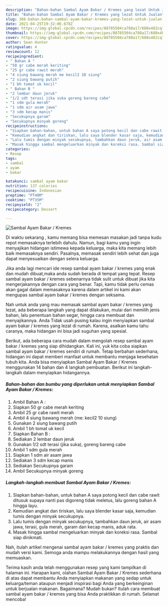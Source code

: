 ```yaml
---
description: "Bahan-bahan Sambal Ayam Bakar / Kremes yang lezat Untuk Jualan"
title: "Bahan-bahan Sambal Ayam Bakar / Kremes yang lezat Untuk Jualan"
slug: 366-bahan-bahan-sambal-ayam-bakar-kremes-yang-lezat-untuk-jualan
date: 2021-04-25T19:32:06.678Z
image: https://img-global.cpcdn.com/recipes/88785504ca788a17/680x482cq70/sambal-ayam-bakar-kremes-foto-resep-utama.jpg
thumbnail: https://img-global.cpcdn.com/recipes/88785504ca788a17/680x482cq70/sambal-ayam-bakar-kremes-foto-resep-utama.jpg
cover: https://img-global.cpcdn.com/recipes/88785504ca788a17/680x482cq70/sambal-ayam-bakar-kremes-foto-resep-utama.jpg
author: Sean Hunter
ratingvalue: 4
reviewcount: 12
recipeingredient:
- " Bahan A "
- "50 gr cabe merah keriting"
- "25 gr cabe rawit merah"
- "4 siung bawang merah me kecil2 10 siung"
- "2 siung bawang putih"
- "1 bh tomat uk kecil"
- " Bahan B "
- "2 lembar daun jeruk"
- "1/2 sdt terasi jika suka goreng bareng cabe"
- "1 sdm gula merah"
- "1 sdm air asam jawa"
- "3 sdm kecap manis"
- "Secukupnya garam"
- "Secukupnya minyak goreng"
recipeinstructions:
- "Siapkan bahan-bahan, untuk bahan A saya potong kecil dan cabe rawit ditusuk supaya nanti pas digoreng tidak meletus, lalu goreng bahan A hingga layu."
- "Kemudian angkat dan tiriskan, lalu saya blender kasar saja, kemudian tumis dengan minyak secukupnya."
- "Lalu tumis dengan minyak secukupnya, tambahkan daun jeruk, air asam jawa, terasi, gula merah, garam dan kecap manis, aduk rata."
- "Masak hingga sambal mengeluarkan minyak dan koreksi rasa. Sambal siap dinikmati."
categories:
- Resep
tags:
- sambal
- ayam
- bakar

katakunci: sambal ayam bakar 
nutrition: 137 calories
recipecuisine: Indonesian
preptime: "PT40M"
cooktime: "PT35M"
recipeyield: "2"
recipecategory: Dessert

---
```



![Sambal Ayam Bakar / Kremes](https://img-global.cpcdn.com/recipes/88785504ca788a17/680x482cq70/sambal-ayam-bakar-kremes-foto-resep-utama.jpg)

Di waktu  sekarang , kamu memang bisa memesan masakan jadi tanpa kudu repot memasaknya terlebih dahulu. Namun, bagi kamu yang ingin menyajikan hidangan istimewa kepada keluarga, maka kita memang lebih baik memasaknya sendiri. Pasalnya, memasak sendiri lebih sehat dan juga dapat menyesuaikan dengan selera keluarga.

Jika anda lagi mencari ide resep sambal ayam bakar / kremes yang enak dan mudah dibuat,maka anda sudah berada di tempat yang tepat. Resep sambal ayam bakar / kremes  sebenarnya tidak sulit untuk dibuat jika kita mengerjakannya dengan cara yang benar. Tapi, kamu tidak perlu cemas akan gagal dalam memasaknya 
karena dalam artikel ini kami akan mengupas sambal ayam bakar / kremes dengan seksama.  



Nah untuk anda yang mau memasak sambal ayam bakar / kremes yang lezat, ada beberapa langkah yang dapat dilakukan, mulai dari memilih jenis bahan, lalu penentuan bahan segar, hingga cara membuat dan menyajikannya. Anda Tidak usah pusing kalau ingin menyiapkan sambal ayam bakar / kremes yang lezat di rumah. Karena, asalkan kamu  tahu caranya, maka hidangan ini bisa jadi suguhan yang spesial.

Berikut, ada beberapa cara mudah dalam mengolah resep sambal ayam bakar / kremes yang siap dihidangkan. Kali ini, yuk kita coba siapkan sambal ayam bakar / kremes sendiri di rumah. Tetap berbahan sederhana, hidangan ini dapat memberi manfaat untuk membantu menjaga kesehatan tubuh kita. Anda bisa menyiapkan Sambal Ayam Bakar / Kremes menggunakan 14 bahan dan 4 langkah pembuatan. Berikut ini langkah-langkah dalam menyiapkan hidangannya.

<!--inarticleads1-->

##### Bahan-bahan dan bumbu yang diperlukan untuk menyiapkan Sambal Ayam Bakar / Kremes:

1. Ambil  Bahan A :
1. Siapkan 50 gr cabe merah keriting
1. Ambil 25 gr cabe rawit merah
1. Ambil 4 siung bawang merah (me: kecil2 10 siung)
1. Gunakan 2 siung bawang putih
1. Ambil 1 bh tomat uk kecil
1. Siapkan  Bahan B :
1. Sediakan 2 lembar daun jeruk
1. Gunakan 1/2 sdt terasi (jika suka), goreng bareng cabe
1. Ambil 1 sdm gula merah
1. Siapkan 1 sdm air asam jawa
1. Sediakan 3 sdm kecap manis
1. Sediakan Secukupnya garam
1. Ambil Secukupnya minyak goreng




<!--inarticleads2-->

##### Langkah-langkah membuat Sambal Ayam Bakar / Kremes:

1. Siapkan bahan-bahan, untuk bahan A saya potong kecil dan cabe rawit ditusuk supaya nanti pas digoreng tidak meletus, lalu goreng bahan A hingga layu.
1. Kemudian angkat dan tiriskan, lalu saya blender kasar saja, kemudian tumis dengan minyak secukupnya.
1. Lalu tumis dengan minyak secukupnya, tambahkan daun jeruk, air asam jawa, terasi, gula merah, garam dan kecap manis, aduk rata.
1. Masak hingga sambal mengeluarkan minyak dan koreksi rasa. Sambal siap dinikmati.




Nah, itulah artikel mengenai  sambal ayam bakar / kremes  yang praktis dan mudah versi kami. Semoga anda mampu melakukannya dengan hasil yang memuaskan. 

Terima kasih anda telah menggunakan resep yang kami tampilkan di halaman ini. Harapan kami, olahan  Sambal Ayam Bakar / Kremes sederhana di atas dapat membantu Anda menyiapkan makanan yang sedap untuk keluarga/teman ataupun menjadi inspirasi bagi Anda yang berkeinginan untuk berjualan makanan. Bagaimana? Mudah bukan? Itulah cara membuat sambal ayam bakar / kremes yang bisa Anda praktikkan di rumah. Selamat mencoba!

